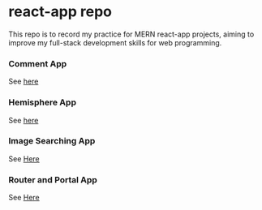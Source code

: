 # react-app repo
This repo is to record my practice for MERN react-app projects, aiming to improve my full-stack development skills for web programming.

### Comment App
See [here](https://github.com/yangfei4/react-app/tree/main/comment-app)

### Hemisphere App
See [here](https://github.com/yangfei4/react-app/tree/main/hemisphere)

### Image Searching App
See [Here](https://github.com/yangfei4/react-app/tree/main/image-list)

### Router and Portal App
See [Here](https://github.com/yangfei4/react-app/tree/main/react-route)
